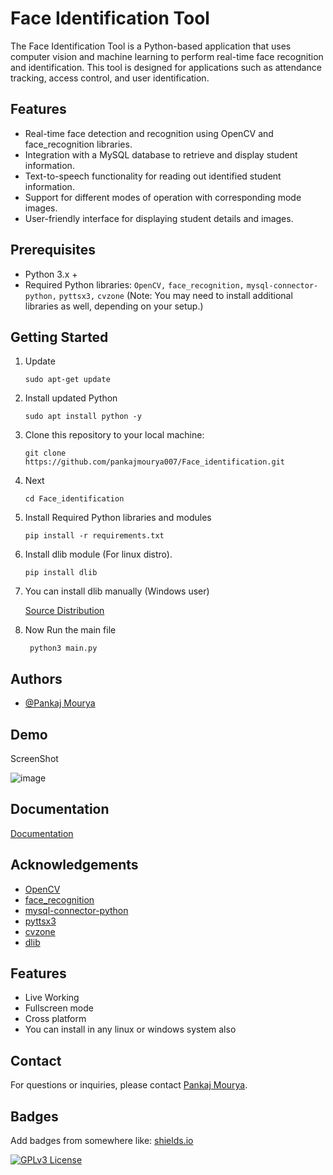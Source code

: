 # Face Identification Tool

The Face Identification Tool is a Python-based application that uses computer vision and machine learning to perform real-time face recognition and identification. This tool is designed for applications such as attendance tracking, access control, and user identification.

## Features

- Real-time face detection and recognition using OpenCV and face_recognition libraries.
- Integration with a MySQL database to retrieve and display student information.
- Text-to-speech functionality for reading out identified student information.
- Support for different modes of operation with corresponding mode images.
- User-friendly interface for displaying student details and images.

## Prerequisites

- Python 3.x +
- Required Python libraries: `OpenCV,` `face_recognition,` `mysql-connector-python,` `pyttsx3,` `cvzone` (Note: You may need to install additional libraries as well, depending on your setup.)

## Getting Started

1. Update

   ```sudo apt-get update```

2. Install updated Python

   ```sudo apt install python -y```


4. Clone this repository to your local machine:

   ```git clone https://github.com/pankajmourya007/Face_identification.git```

5. Next 

   ```cd Face_identification```

6. Install Required Python libraries and modules

   ```pip install -r requirements.txt```

7. Install dlib module (For linux distro).

   ```pip install dlib``` 

8. You can install dlib manually (Windows user)

    [Source Distribution](https://files.pythonhosted.org/packages/2e/9d/4e1003c044bdb07f7c0d83ae87d694e10e5a6c296b84566aa9a6ec9eed2a/dlib-19.24.2.tar.gz)

9. Now Run the main file

    ``` python3 main.py```

 

## Authors

- [@Pankaj Mourya](https://www.github.com/pankajmourya007)


## Demo

ScreenShot


![image](https://github.com/pankajmourya007/Face_identification/assets/85764254/58a7a958-d443-4f26-9ef3-5330dab0fd54)





## Documentation

[Documentation](https://pdfroom.com/books/face-identification-tool/bXgPNEKB5ev)

## Acknowledgements

- [OpenCV](https://opencv.org/)
- [face_recognition](https://github.com/ageitgey/face_recognition)
- [mysql-connector-python](https://pypi.org/project/mysql-connector-python/)
- [pyttsx3](https://pypi.org/project/pyttsx3/)
- [cvzone](https://github.com/cvzone/cvzone)
- [dlib](https://pypi.org/project/dlib/)


## Features


- Live Working
- Fullscreen mode
- Cross platform
- You can install in any linux or windows system also

## Contact

For questions or inquiries, please contact [Pankaj Mourya](pankaj2k21mourya007@gmail.com).

## Badges

Add badges from somewhere like: [shields.io](https://shields.io/)


[![GPLv3 License](https://img.shields.io/badge/License-GPL%20v3-yellow.svg)](https://choosealicense.com/licenses/gpl-3.0/)


